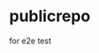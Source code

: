 # publicrepo
for e2e test





































































































































































































































































































































































































































































































































































































































































































































































































































































































































































































































































































































































































































































































































































































































































































































































































































































































































































































































































































































































































































































































































































































































































































































































































































































































































































































































































































































































































































